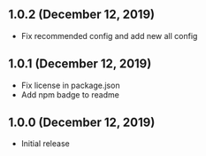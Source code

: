 ## 1.0.2 (December 12, 2019)

- Fix recommended config and add new all config

## 1.0.1 (December 12, 2019)

- Fix license in package.json
- Add npm badge to readme

## 1.0.0 (December 12, 2019)

- Initial release

